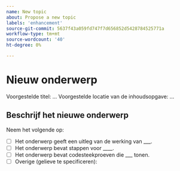 ```yaml
---
name: New topic
about: Propose a new topic
labels: 'enhancement'
source-git-commit: 5637f43a059fd747f7d656852d5428784525771a
workflow-type: tm+mt
source-wordcount: '40'
ht-degree: 0%

---
```



# Nieuw onderwerp

Voorgestelde titel: ...
Voorgestelde locatie van de inhoudsopgave: ...

## Beschrijf het nieuwe onderwerp

<!-- (REQUIRED) Describe the new content. Provide as much detail and as many resources as you can. -->

Neem het volgende op:

- [ ] Het onderwerp geeft een uitleg van de werking van ___.
- [ ] Het onderwerp bevat stappen voor ____.
- [ ] Het onderwerp bevat codesteekproeven die ___ tonen.
- [ ] Overige (gelieve te specificeren):

<!-- Thank you for taking the time to report the issue. -->
